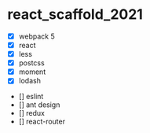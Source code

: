 # react_scaffold_2021

- [x] webpack 5
- [x] react
- [x] less
- [x] postcss
- [x] moment 
- [x] lodash
- [] eslint
- [] ant design
- [] redux
- [] react-router
